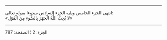 ------------------------------------------------------------------------

انتهى الجزء الخامس ويليه الجزء السادس مبدوءا بقوله تعالى:  
«لا يُحِبُّ اللَّهُ الْجَهْرَ بِالسُّوءِ مِنَ الْقَوْلِ»

------------------------------------------------------------------------

الجزء: 2 ¦ الصفحة: 787
